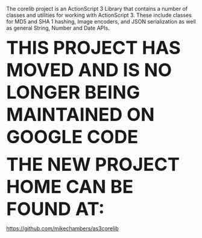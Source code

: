 The corelib project is an ActionScript 3 Library that contains a number of  classes and utilities for working with ActionScript 3. These include  classes for MD5 and SHA 1 hashing, Image encoders, and JSON serialization as well as general String, Number and Date APIs.

<font size='14'><b>THIS PROJECT HAS MOVED AND IS NO LONGER BEING MAINTAINED ON GOOGLE CODE</b></font>

<font size='14'><b>THE NEW PROJECT HOME CAN BE FOUND AT:</b></font>

https://github.com/mikechambers/as3corelib